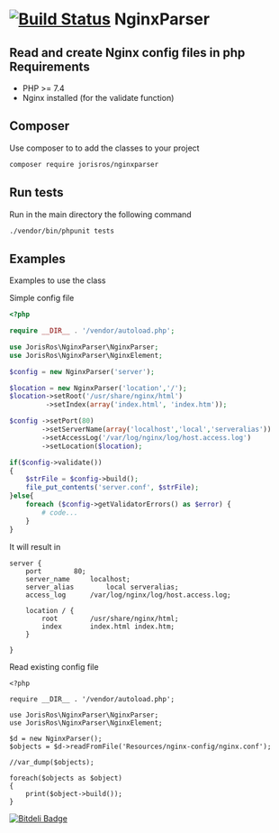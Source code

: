 [![Build Status](https://travis-ci.org/jorisros/nginxparser.png?branch=master)](https://travis-ci.org/jorisros/nginxparser)
NginxParser
===========

Read and create Nginx config files in php
Requirements
------------
* PHP >= 7.4
* Nginx installed (for the validate function)

Composer
--------
Use composer to to add the classes to your project
```bash
composer require jorisros/nginxparser
```

Run tests
--------
Run in the main directory the following command
```bash
./vendor/bin/phpunit tests
```

Examples
--------
Examples to use the class

Simple config file

```php
<?php

require __DIR__ . '/vendor/autoload.php';

use JorisRos\NginxParser\NginxParser;
use JorisRos\NginxParser\NginxElement;

$config = new NginxParser('server');

$location = new NginxParser('location','/');
$location->setRoot('/usr/share/nginx/html')
         ->setIndex(array('index.html', 'index.htm'));

$config ->setPort(80)
        ->setServerName(array('localhost','local','serveralias'))
        ->setAccessLog('/var/log/nginx/log/host.access.log')
        ->setLocation($location);

if($config->validate())
{
    $strFile = $config->build();
    file_put_contents('server.conf', $strFile);
}else{
    foreach ($config->getValidatorErrors() as $error) {
        # code...
    }
}
```
It will result in
```
server {
	port		80;
	server_name		localhost;
	server_alias		local serveralias;
	access_log		/var/log/nginx/log/host.access.log;

	location / {
		root		/usr/share/nginx/html;
		index		index.html index.htm;
	}

}
```
Read existing config file
```
<?php

require __DIR__ . '/vendor/autoload.php';

use JorisRos\NginxParser\NginxParser;
use JorisRos\NginxParser\NginxElement;

$d = new NginxParser();
$objects = $d->readFromFile('Resources/nginx-config/nginx.conf');

//var_dump($objects);

foreach($objects as $object)
{
    print($object->build());
}

```
[![Bitdeli Badge](https://d2weczhvl823v0.cloudfront.net/jorisros/nginxparser/trend.png)](https://bitdeli.com/free "Bitdeli Badge")
